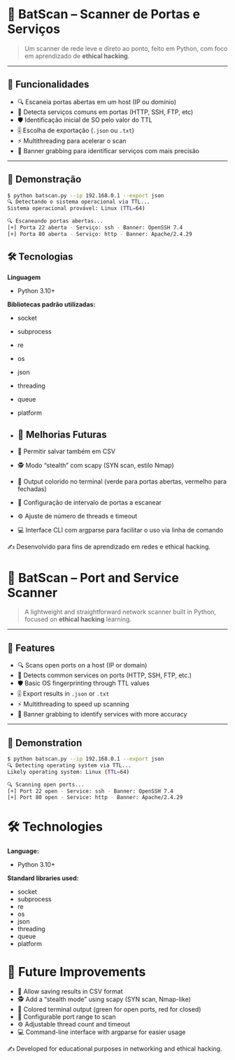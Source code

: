 # 🦇 BatScan – Scanner de Portas e Serviços

> Um scanner de rede leve e direto ao ponto, feito em Python, com foco em aprendizado de **ethical hacking**.

---

## 📌 Funcionalidades

- 🔍 Escaneia portas abertas em um host (IP ou domínio)  
- 📌 Detecta serviços comuns em portas (HTTP, SSH, FTP, etc)  
- 🛡️ Identificação inicial de SO pelo valor do TTL  
- 🎚️ Escolha de exportação (`.json` ou `.txt`)  
- ⚡ Multithreading para acelerar o scan  
- 📜 Banner grabbing para identificar serviços com mais precisão  

---

## 🧪 Demonstração

```bash
$ python batscan.py --ip 192.168.0.1 --export json
🔍 Detectando o sistema operacional via TTL...
Sistema operacional provável: Linux (TTL=64)

🔍 Escaneando portas abertas...
[+] Porta 22 aberta - Serviço: ssh - Banner: OpenSSH 7.4
[+] Porta 80 aberta - Serviço: http - Banner: Apache/2.4.29
```

## 🛠️ Tecnologias

**Linguagem**
- Python 3.10+

**Bibliotecas padrão utilizadas:** 
- socket
- subprocess
- re
- os
- json
- threading
- queue
- platform

- ## 🔮 Melhorias Futuras
- 📂 Permitir salvar também em CSV
- 🕵️ Modo “stealth” com scapy (SYN scan, estilo Nmap)
- 🎨 Output colorido no terminal (verde para portas abertas, vermelho para fechadas)
- 🎯 Configuração de intervalo de portas a escanear
- ⚙️ Ajuste de número de threads e timeout
- 💻 Interface CLI com argparse para facilitar o uso via linha de comando

✍️ Desenvolvido para fins de aprendizado em redes e ethical hacking.



# 🦇 BatScan – Port and Service Scanner

> A lightweight and straightforward network scanner built in Python, focused on **ethical hacking** learning.

---

## 📌 Features

- 🔍 Scans open ports on a host (IP or domain)  
- 📌 Detects common services on ports (HTTP, SSH, FTP, etc.)  
- 🛡️ Basic OS fingerprinting through TTL values  
- 🎚️ Export results in `.json` or `.txt`  
- ⚡ Multithreading to speed up scanning  
- 📜 Banner grabbing to identify services with more accuracy  

---

## 🧪 Demonstration

```bash
$ python batscan.py --ip 192.168.0.1 --export json
🔍 Detecting operating system via TTL...
Likely operating system: Linux (TTL=64)

🔍 Scanning open ports...
[+] Port 22 open - Service: ssh - Banner: OpenSSH 7.4
[+] Port 80 open - Service: http - Banner: Apache/2.4.29
```
# 🛠️ Technologies

**Language:**
- Python 3.10+

**Standard libraries used:**
- socket
- subprocess
- re
- os
- json
- threading
- queue
- platform

# 🔮 Future Improvements
- 📂 Allow saving results in CSV format
- 🕵️ Add a “stealth mode” using scapy (SYN scan, Nmap-like)
- 🎨 Colored terminal output (green for open ports, red for closed)
- 🎯 Configurable port range to scan
- ⚙️ Adjustable thread count and timeout
- 💻 Command-line interface with argparse for easier usage

✍️ Developed for educational purposes in networking and ethical hacking.
